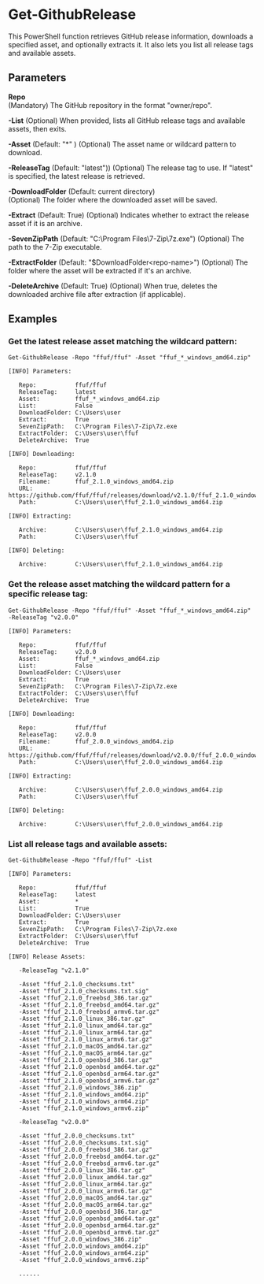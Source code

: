 # Get-GithubRelease

This PowerShell function retrieves GitHub release information, downloads a specified asset, and optionally extracts it. It also lets you list all release tags and available assets.

## Parameters

**Repo** <string>  
  (Mandatory) The GitHub repository in the format "owner/repo".

**-List**
  (Optional) When provided, lists all GitHub release tags and available assets, then exits.
  
**-Asset** <string> (Default: "*" )
  (Optional) The asset name or wildcard pattern to download.

**-ReleaseTag** <string> (Default: "latest"))
  (Optional) The release tag to use. If "latest" is specified, the latest release is retrieved.

**-DownloadFolder** <string> (Default: current directory)  
  (Optional) The folder where the downloaded asset will be saved.

**-Extract** <bool> (Default: True)
  (Optional) Indicates whether to extract the release asset if it is an archive.

**-SevenZipPath** <string> (Default: "C:\Program Files\7-Zip\7z.exe")
  (Optional) The path to the 7-Zip executable.

**-ExtractFolder** <string> (Default: "$DownloadFolder\<repo-name>") 
  (Optional) The folder where the asset will be extracted if it's an archive.

**-DeleteArchive** <bool> (Default: True) 
  (Optional) When true, deletes the downloaded archive file after extraction (if applicable).

## Examples

### Get the latest release asset matching the wildcard pattern:
```
Get-GithubRelease -Repo "ffuf/ffuf" -Asset "ffuf_*_windows_amd64.zip"
```
```
[INFO] Parameters:

   Repo:           ffuf/ffuf
   ReleaseTag:     latest
   Asset:          ffuf_*_windows_amd64.zip
   List:           False
   DownloadFolder: C:\Users\user
   Extract:        True
   SevenZipPath:   C:\Program Files\7-Zip\7z.exe
   ExtractFolder:  C:\Users\user\ffuf
   DeleteArchive:  True

[INFO] Downloading:

   Repo:           ffuf/ffuf
   ReleaseTag:     v2.1.0
   Filename:       ffuf_2.1.0_windows_amd64.zip
   URL:            https://github.com/ffuf/ffuf/releases/download/v2.1.0/ffuf_2.1.0_windows_amd64.zip
   Path:           C:\Users\user\ffuf_2.1.0_windows_amd64.zip

[INFO] Extracting:

   Archive:        C:\Users\user\ffuf_2.1.0_windows_amd64.zip
   Path:           C:\Users\user\ffuf

[INFO] Deleting:

   Archive:        C:\Users\user\ffuf_2.1.0_windows_amd64.zip
```

### Get the release asset matching the wildcard pattern for a specific release tag:
```
Get-GithubRelease -Repo "ffuf/ffuf" -Asset "ffuf_*_windows_amd64.zip" -ReleaseTag "v2.0.0"
```
```
[INFO] Parameters:

   Repo:           ffuf/ffuf
   ReleaseTag:     v2.0.0
   Asset:          ffuf_*_windows_amd64.zip
   List:           False
   DownloadFolder: C:\Users\user
   Extract:        True
   SevenZipPath:   C:\Program Files\7-Zip\7z.exe
   ExtractFolder:  C:\Users\user\ffuf
   DeleteArchive:  True

[INFO] Downloading:

   Repo:           ffuf/ffuf
   ReleaseTag:     v2.0.0
   Filename:       ffuf_2.0.0_windows_amd64.zip
   URL:            https://github.com/ffuf/ffuf/releases/download/v2.0.0/ffuf_2.0.0_windows_amd64.zip
   Path:           C:\Users\user\ffuf_2.0.0_windows_amd64.zip

[INFO] Extracting:

   Archive:        C:\Users\user\ffuf_2.0.0_windows_amd64.zip
   Path:           C:\Users\user\ffuf

[INFO] Deleting:

   Archive:        C:\Users\user\ffuf_2.0.0_windows_amd64.zip
```
### List all release tags and available assets:
```
Get-GithubRelease -Repo "ffuf/ffuf" -List
```
```
[INFO] Parameters:

   Repo:           ffuf/ffuf
   ReleaseTag:     latest
   Asset:          *
   List:           True
   DownloadFolder: C:\Users\user
   Extract:        True
   SevenZipPath:   C:\Program Files\7-Zip\7z.exe
   ExtractFolder:  C:\Users\user\ffuf
   DeleteArchive:  True

[INFO] Release Assets:

   -ReleaseTag "v2.1.0"

   -Asset "ffuf_2.1.0_checksums.txt"
   -Asset "ffuf_2.1.0_checksums.txt.sig"
   -Asset "ffuf_2.1.0_freebsd_386.tar.gz"
   -Asset "ffuf_2.1.0_freebsd_amd64.tar.gz"
   -Asset "ffuf_2.1.0_freebsd_armv6.tar.gz"
   -Asset "ffuf_2.1.0_linux_386.tar.gz"
   -Asset "ffuf_2.1.0_linux_amd64.tar.gz"
   -Asset "ffuf_2.1.0_linux_arm64.tar.gz"
   -Asset "ffuf_2.1.0_linux_armv6.tar.gz"
   -Asset "ffuf_2.1.0_macOS_amd64.tar.gz"
   -Asset "ffuf_2.1.0_macOS_arm64.tar.gz"
   -Asset "ffuf_2.1.0_openbsd_386.tar.gz"
   -Asset "ffuf_2.1.0_openbsd_amd64.tar.gz"
   -Asset "ffuf_2.1.0_openbsd_arm64.tar.gz"
   -Asset "ffuf_2.1.0_openbsd_armv6.tar.gz"
   -Asset "ffuf_2.1.0_windows_386.zip"
   -Asset "ffuf_2.1.0_windows_amd64.zip"
   -Asset "ffuf_2.1.0_windows_arm64.zip"
   -Asset "ffuf_2.1.0_windows_armv6.zip"

   -ReleaseTag "v2.0.0"

   -Asset "ffuf_2.0.0_checksums.txt"
   -Asset "ffuf_2.0.0_checksums.txt.sig"
   -Asset "ffuf_2.0.0_freebsd_386.tar.gz"
   -Asset "ffuf_2.0.0_freebsd_amd64.tar.gz"
   -Asset "ffuf_2.0.0_freebsd_armv6.tar.gz"
   -Asset "ffuf_2.0.0_linux_386.tar.gz"
   -Asset "ffuf_2.0.0_linux_amd64.tar.gz"
   -Asset "ffuf_2.0.0_linux_arm64.tar.gz"
   -Asset "ffuf_2.0.0_linux_armv6.tar.gz"
   -Asset "ffuf_2.0.0_macOS_amd64.tar.gz"
   -Asset "ffuf_2.0.0_macOS_arm64.tar.gz"
   -Asset "ffuf_2.0.0_openbsd_386.tar.gz"
   -Asset "ffuf_2.0.0_openbsd_amd64.tar.gz"
   -Asset "ffuf_2.0.0_openbsd_arm64.tar.gz"
   -Asset "ffuf_2.0.0_openbsd_armv6.tar.gz"
   -Asset "ffuf_2.0.0_windows_386.zip"
   -Asset "ffuf_2.0.0_windows_amd64.zip"
   -Asset "ffuf_2.0.0_windows_arm64.zip"
   -Asset "ffuf_2.0.0_windows_armv6.zip"

   ......
```
